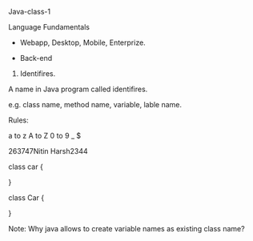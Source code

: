 Java-class-1

Language Fundamentals

- Webapp, Desktop, Mobile, Enterprize.

- Back-end

1. Identifires.
  
  A name in Java program called identifires.

  e.g. class name, method name, variable, lable name.

Rules:

a to z
A to Z
0 to 9
_
$

263747Nitin
Harsh2344


class car {

}

class Car {
  
}

Note:  Why java allows to create variable names as existing class name? 







